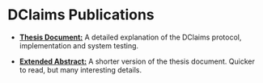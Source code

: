# DClaims Publications


- **[Thesis Document:](https://github.com/inesc-id/dclaims-pm/blob/master/thesis-review/Thesis_DClaims_JoaoSantos.pdf)** A detailed explanation of the DClaims protocol, implementation and system testing.


- **[Extended Abstract:](https://github.com/inesc-id/dclaims-pm/blob/master/thesis-review/ExtendedAbstract_DClaims_JoaoSantos.pdf)** A shorter version of the thesis document. Quicker to read, but many interesting details.
